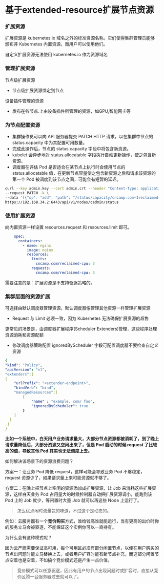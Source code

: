 # 基于extended-resource扩展节点资源

### 扩展资源

扩展资源是 kubernetes.io 域名之外的标准资源名称。它们使得集群管理员能够颁布非 Kubernetes 内置资源，而用户可以使用他们。

自定义扩展资源无法使用 kubernetes.io 作为资源域名



### 管理扩展资源

节点级扩展资源

* 节点级扩展资源绑定到节点

设备插件管理的资源
* 发布在各节点.上由设备插件所管理的资源，如GPU,智能网卡等



### 为节点配置资源

* 集群操作员可以向 API 服务器提交 PATCH HTTP 请求，以在集群中节点的 status.capacity 中为其配置可用数量。
* 完成此操作后，节点的 status.capacity 字段中将包含新资源。
* kubelet 会异步地对 status.allocatable 字段执行自动更新操作，使之包含新资源。
* 调度器在评估 Pod 是否适合在某节点上执行时会使用节点的 status.allocatable 值，在更新节点容量使之包含新资源之后和请求该资源的第一个 Pod 被调度到该节点之间，可能会有短暂的延迟。

```bash
curl --key admin.key --cert admin.crt --header "Content-Type: application/json-patch+json" \
--request PATCH -k \
--data '[{"op": "add", "path": "/status/capacity/cncamp.com~1reclaimed-cpu", "value": "2"}]' \
https://192.168.34.2:6443/api/v1/nodes/cadmin/status
```



### 使用扩展资源

向内置资源一样设置 resources.request 和 resources.limit 即可。

```yaml
    spec:
      containers:
        - name: nginx
          image: nginx
          resources:
            limits:
              cncamp.com/reclaimed-cpu: 3
            requests:
              cncamp.com/reclaimed-cpu: 3
```

需要注意的是：扩展资源是不支持驱逐策略的。



### 集群层面的资源扩展

可选择由默认调度器管理资源，默认调度器像管理其他资源一样管理扩展资源

* Request 与 Limit 必须一致，因为 Kubernetes 无法确保扩展资源的超售

更常见的场景是，由调度器扩展程序(Scheduler Extenders)管理，这些程序处理资源消耗和资源配额

* 修改调度器策略配置 ignoredByScheduler 字段可配置调度器不要检查自定义资源



```yaml
{
"kind": "Policy",
"apiVersion": "v1",
"extenders":[
{
    "urlPrefix": "<extender-endpoint>",
    "bindVerb": "bind",
    "managedResources":[
        {
            "name" : "example. com/ foo",
            "ignoredByScheduler": true
        }
    ]
  }
 }
}
```





**比如一个系统中，白天用户业务请求量大，大部分节点资源都被消耗了，到了晚上请求量降低后，大部分资源又空闲出来了，但是 Pod 启动的时候 request 了比较高的值，导致其他 Pod 其实也无法调度上去。**

如何解决该场景下的资源浪费问题？

方案一：让业务 Pod 降低 request，这样可能会导致业务 Pod 不够稳定，request 资源少了，如果请求量上来可能资源就不够了。

方案二：在晚上把节点上空闲的资源添加成扩展资源，让 Job 来消耗这些扩展资源，这样白天业务 Pod 占用量大的时候控制器自动把扩展资源调小，能跑到该 Pod 上的 Job 就少，等闲置时大量 Job 就可以再这些 Node 上运行了。

> 怎么优点闲时流量包的味道，不过这个是动态的。

例如：云服务器有一个**竞价购买**方式，谁给钱高谁就能运行，当有更高的出价时你的服务立马会被驱逐，不能保证这个实例你可以一直持有。

为什么会有这种模式呢？

因为云产商需要保证高可用，每个可用区必须有部分闲置节点，以便在用户购买的节点出问题时能立马替换上去，或者用户扩容时能有新节点补充，而这部分闲置节点空着也是空着，不如搞个竞价模式还是产生一点价值。

> 竞价模式可以任意驱逐，因此有用户的节点出现问题时或扩容时，直接从竞价区腾一台服务器过去就可以了。

